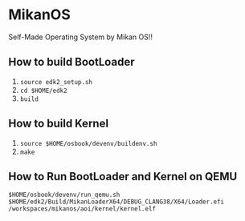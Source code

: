 # MikanOS

Self-Made Operating System by Mikan OS!!

## How to build BootLoader

1. `source edk2_setup.sh`
2. `cd $HOME/edk2`
3. `build`

## How to build Kernel

1. `source $HOME/osbook/devenv/buildenv.sh`
2. `make`

## How to Run BootLoader and Kernel on QEMU

`$HOME/osbook/devenv/run_qemu.sh $HOME/edk2/Build/MikanLoaderX64/DEBUG_CLANG38/X64/Loader.efi /workspaces/mikanos/aoi/kernel/kernel.elf`